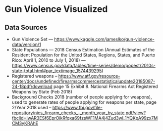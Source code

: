 # Gun Violence Visualized

## Data Sources
* Gun Violence Set –– https://www.kaggle.com/jameslko/gun-violence-data/version/1 
* State Populations ––  2018 Census Estimation (Annual Estimates of the Resident Population for the United States, Regions, States, and Puerto Rico: April 1, 2010 to July 1, 2018) — https://www.census.gov/data/tables/time-series/demo/popest/2010s-state-total.html#par_textimage_1574439295)
* Registered weapons – https://www.atf.gov/resource-center/docs/undefined/firearmscommercestatisticalupdate20185087-24-18pdf/download page 15 Exhibit 8. National Firearms Act Registered Weapons by State (Feb 2018) 
* Background Checks 2018 (number of people applying for weapons), used to generate rates of people applying for weapons per state, page 2/Year 2018 used – https://www.fbi.gov/file-repository/nics_firearm_checks_-_month_year_by_state.pdf/view?fbclid=IwAR3ESf6EprOikRfqxa69fzsWF1MA4j4Zud3wI_1YQKpA99zx7MCM3yKRAhE
